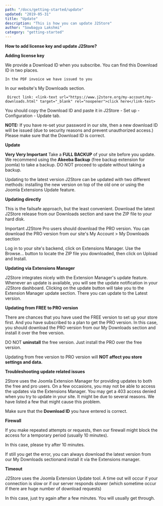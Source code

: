```yaml
---
path: "/docs/getting-started/update"
updated: "2019-05-31"
title: "Update"
description: "This is how you can update J2Store"
author: "Sowbagya Lakshmi"
category: "getting-started"
---
```

**How to add license key and update J2Store?**

**Adding license key**

We provide a Download ID when you subscribe. You can find this Download ID in two places.

    In the PDF invoice we have issued to you

In our website's My Downloads section.

     Direct link: <link-text url="https://www.j2store.org/my-account/my-downloads.html" target="_blank" rel="noopener">click here</link-text>

You should copy the Download ID and paste it in J2Store - Set up - Configuration - Update tab.

**NOTE:** If you have re-set your password in our site, then a new download ID will be issued (due to security reasons and prevent unauthorized access.) Please make sure that the Download ID is correct.

**Update**

**Very Very Important** Take a **FULL BACKUP** of your site before you update. We recommend using the **Akeeba Backup** (free backup extension for joomla) to take a backup. DO NOT proceed to update without taking a backup.

Updating to the latest version J2Store can be updated with two different methods: installing the new version on top of the old one or using the Joomla Extensions Update feature.

**Updating directly**

This is the failsafe approach, but the least convenient. Download the latest J2Store release from our Downloads section and save the ZIP file to your hard disk.

Important J2Store Pro users should download the PRO version. You can download the PRO version from our site's My Account > My Downloads section

Log in to your site's backend, click on Extensions Manager. Use the Browse... button to locate the ZIP file you downloaded, then click on Upload and Install.

**Updating via Extensions Manager**

J2Store integrates nicely with the Extension Manager's update feature. Whenever an update is available, you will see the update notification in your J2Store dashboard. Clicking on the update button will take you to the Extension Manager update section. There you can update to the Latest version.

**Updating from FREE to PRO version**

There are chances that you have used the FREE version to set up your store first. And you have subscribed to a plan to get the PRO version. In this case, you should download the PRO version from our My Downloads section and install it over the free version.

DO NOT **uninstall** the free version. Just install the PRO over the free version.

Updating from free version to PRO version will **NOT affect you store settings and data.**

**Troubleshooting update related issues**

2Store uses the Joomla Extension Manager for providing updates to both the free and pro users. On a few occasions, you may not be able to access the updates via the Extensions Manager. You may get a 403 access denied when you try to update in your site. It might be due to several reasons. We have listed a few that might cause this problem.

Make sure that the **Download ID** you have entered is correct.

**Firewall**

If you make repeated attempts or requests, then our firewall might block the access for a temporary period (usually 10 minutes).

In this case, please try after 10 minutes.

If still you get the error, you can always download the latest version from our<link-text url="https://www.j2store.org/my-account/my-downloads.html" target="_blank" rel="noopener">  My Downloads section</link-text>and install it via the Extensions manager.

**Timeout**

J2Store uses the Joomla Extension Update tool. A time out will occur if your connection is slow or if our server responds slower (which sometime occur if there are huge number of download requests)

In this case, just try again after a few minutes. You will usually get through.


